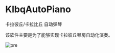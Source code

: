 # KlbqAutoPiano

  卡拉彼丘/卡拉比丘 自动弹琴
 
  该软件主要是为了能够实现卡拉彼丘琴房自动化演奏。

  ![pre](https://github.com/user-attachments/assets/4cb8a688-c3cf-4d55-898c-5cba2a5db5d6)

